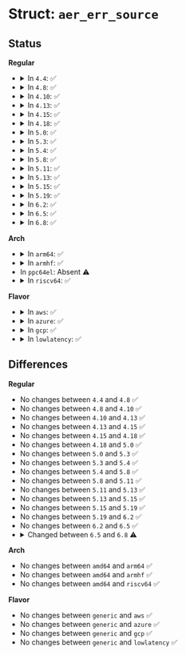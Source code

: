 # Struct: <code>aer_err_source</code>

## Status
<b>Regular</b>
<ul>
<li>
<details>
<summary>In <code>4.4</code>: ✅</summary>

```c
struct aer_err_source {
    unsigned int status;
    unsigned int id;
};
```
</details>
</li>
<li>
<details>
<summary>In <code>4.8</code>: ✅</summary>

```c
struct aer_err_source {
    unsigned int status;
    unsigned int id;
};
```
</details>
</li>
<li>
<details>
<summary>In <code>4.10</code>: ✅</summary>

```c
struct aer_err_source {
    unsigned int status;
    unsigned int id;
};
```
</details>
</li>
<li>
<details>
<summary>In <code>4.13</code>: ✅</summary>

```c
struct aer_err_source {
    unsigned int status;
    unsigned int id;
};
```
</details>
</li>
<li>
<details>
<summary>In <code>4.15</code>: ✅</summary>

```c
struct aer_err_source {
    unsigned int status;
    unsigned int id;
};
```
</details>
</li>
<li>
<details>
<summary>In <code>4.18</code>: ✅</summary>

```c
struct aer_err_source {
    unsigned int status;
    unsigned int id;
};
```
</details>
</li>
<li>
<details>
<summary>In <code>5.0</code>: ✅</summary>

```c
struct aer_err_source {
    unsigned int status;
    unsigned int id;
};
```
</details>
</li>
<li>
<details>
<summary>In <code>5.3</code>: ✅</summary>

```c
struct aer_err_source {
    unsigned int status;
    unsigned int id;
};
```
</details>
</li>
<li>
<details>
<summary>In <code>5.4</code>: ✅</summary>

```c
struct aer_err_source {
    unsigned int status;
    unsigned int id;
};
```
</details>
</li>
<li>
<details>
<summary>In <code>5.8</code>: ✅</summary>

```c
struct aer_err_source {
    unsigned int status;
    unsigned int id;
};
```
</details>
</li>
<li>
<details>
<summary>In <code>5.11</code>: ✅</summary>

```c
struct aer_err_source {
    unsigned int status;
    unsigned int id;
};
```
</details>
</li>
<li>
<details>
<summary>In <code>5.13</code>: ✅</summary>

```c
struct aer_err_source {
    unsigned int status;
    unsigned int id;
};
```
</details>
</li>
<li>
<details>
<summary>In <code>5.15</code>: ✅</summary>

```c
struct aer_err_source {
    unsigned int status;
    unsigned int id;
};
```
</details>
</li>
<li>
<details>
<summary>In <code>5.19</code>: ✅</summary>

```c
struct aer_err_source {
    unsigned int status;
    unsigned int id;
};
```
</details>
</li>
<li>
<details>
<summary>In <code>6.2</code>: ✅</summary>

```c
struct aer_err_source {
    unsigned int status;
    unsigned int id;
};
```
</details>
</li>
<li>
<details>
<summary>In <code>6.5</code>: ✅</summary>

```c
struct aer_err_source {
    unsigned int status;
    unsigned int id;
};
```
</details>
</li>
<li>
<details>
<summary>In <code>6.8</code>: ✅</summary>

```c
struct aer_err_source {
    u32 status;
    u32 id;
};
```
</details>
</li>
</ul>
<b>Arch</b>
<ul>
<li>
<details>
<summary>In <code>arm64</code>: ✅</summary>

```c
struct aer_err_source {
    unsigned int status;
    unsigned int id;
};
```
</details>
</li>
<li>
<details>
<summary>In <code>armhf</code>: ✅</summary>

```c
struct aer_err_source {
    unsigned int status;
    unsigned int id;
};
```
</details>
</li>
<li>
In <code>ppc64el</code>: Absent ⚠️
</li>
<li>
<details>
<summary>In <code>riscv64</code>: ✅</summary>

```c
struct aer_err_source {
    unsigned int status;
    unsigned int id;
};
```
</details>
</li>
</ul>
<b>Flavor</b>
<ul>
<li>
<details>
<summary>In <code>aws</code>: ✅</summary>

```c
struct aer_err_source {
    unsigned int status;
    unsigned int id;
};
```
</details>
</li>
<li>
<details>
<summary>In <code>azure</code>: ✅</summary>

```c
struct aer_err_source {
    unsigned int status;
    unsigned int id;
};
```
</details>
</li>
<li>
<details>
<summary>In <code>gcp</code>: ✅</summary>

```c
struct aer_err_source {
    unsigned int status;
    unsigned int id;
};
```
</details>
</li>
<li>
<details>
<summary>In <code>lowlatency</code>: ✅</summary>

```c
struct aer_err_source {
    unsigned int status;
    unsigned int id;
};
```
</details>
</li>
</ul>

## Differences
<b>Regular</b>
<ul>
<li>
No changes between <code>4.4</code> and <code>4.8</code> ✅
</li>
<li>
No changes between <code>4.8</code> and <code>4.10</code> ✅
</li>
<li>
No changes between <code>4.10</code> and <code>4.13</code> ✅
</li>
<li>
No changes between <code>4.13</code> and <code>4.15</code> ✅
</li>
<li>
No changes between <code>4.15</code> and <code>4.18</code> ✅
</li>
<li>
No changes between <code>4.18</code> and <code>5.0</code> ✅
</li>
<li>
No changes between <code>5.0</code> and <code>5.3</code> ✅
</li>
<li>
No changes between <code>5.3</code> and <code>5.4</code> ✅
</li>
<li>
No changes between <code>5.4</code> and <code>5.8</code> ✅
</li>
<li>
No changes between <code>5.8</code> and <code>5.11</code> ✅
</li>
<li>
No changes between <code>5.11</code> and <code>5.13</code> ✅
</li>
<li>
No changes between <code>5.13</code> and <code>5.15</code> ✅
</li>
<li>
No changes between <code>5.15</code> and <code>5.19</code> ✅
</li>
<li>
No changes between <code>5.19</code> and <code>6.2</code> ✅
</li>
<li>
No changes between <code>6.2</code> and <code>6.5</code> ✅
</li>
<li>
<details>
<summary>Changed between <code>6.5</code> and <code>6.8</code> ⚠️</summary>
<ul>
<li>
<b>Field type changed. </b>
<code>unsigned int status</code> ➡️ <code>u32 status</code>
</li>
<li>
<b>Field type changed. </b>
<code>unsigned int id</code> ➡️ <code>u32 id</code>
</li>
</ul>
</details>
</li>
</ul>
<b>Arch</b>
<ul>
<li>
No changes between <code>amd64</code> and <code>arm64</code> ✅
</li>
<li>
No changes between <code>amd64</code> and <code>armhf</code> ✅
</li>
<li>
No changes between <code>amd64</code> and <code>riscv64</code> ✅
</li>
</ul>
<b>Flavor</b>
<ul>
<li>
No changes between <code>generic</code> and <code>aws</code> ✅
</li>
<li>
No changes between <code>generic</code> and <code>azure</code> ✅
</li>
<li>
No changes between <code>generic</code> and <code>gcp</code> ✅
</li>
<li>
No changes between <code>generic</code> and <code>lowlatency</code> ✅
</li>
</ul>
